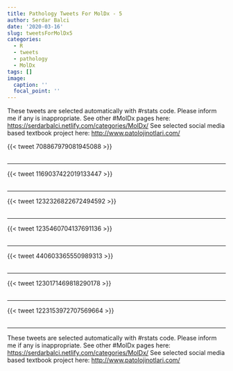```yaml
---
title: Pathology Tweets For MolDx - 5
author: Serdar Balci
date: '2020-03-16'
slug: tweetsForMolDx5
categories:
  - R
  - tweets
  - pathology
  - MolDx
tags: []
image:
  caption: ''
  focal_point: ''
---
```



These tweets are selected automatically with #rstats code. Please inform me if any is inappropriate.
See other #MolDx pages here: https://serdarbalci.netlify.com/categories/MolDx/ 
See selected social media based textbook project here: http://www.patolojinotlari.com/

{{< tweet 708867979081945088 >}}
<br>
<br>
<hr>
{{< tweet 1169037422019133447 >}}
<br>
<br>
<hr>
{{< tweet 1232326822672494592 >}}
<br>
<br>
<hr>
{{< tweet 1235460704137691136 >}}
<br>
<br>
<hr>
{{< tweet 440603365550989313 >}}
<br>
<br>
<hr>
{{< tweet 1230171469818290178 >}}
<br>
<br>
<hr>
{{< tweet 1223153972707569664 >}}
<br>
<br>
<hr>


These tweets are selected automatically with #rstats code. Please inform me if any is inappropriate.
See other #MolDx pages here: https://serdarbalci.netlify.com/categories/MolDx/ 
See selected social media based textbook project here: http://www.patolojinotlari.com/
